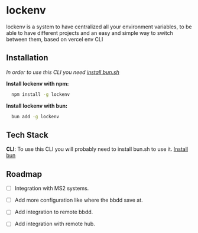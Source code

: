 
# lockenv

lockenv is a system to have centralized all your environment variables, to be able to have different projects and an easy and simple way to switch between them, based on vercel env CLI

## Installation

*In order to use this CLI you need [install bun.sh](https://bun.sh/docs/installation)*

**Install lockenv with npm:**
```bash
  npm install -g lockenv
```
    
**Install lockenv with bun:**
```bash
  bun add -g lockenv
```

## Tech Stack

**CLI**: To use this CLI you will probably need to install bun.sh to use it.
[Install bun](https://bun.sh/docs/installation)

## Roadmap

* [ ]  Integration with MS2 systems.
* [ ]  Add more configuration like where the bbdd save at.
* [ ]  Add integration to remote bbdd.
* [ ]  Add integration with remote hub.

